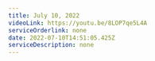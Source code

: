 ```yaml
---
title: July 10, 2022
videoLink: https://youtu.be/8LOP7qe5L4A
serviceOrderlink: none
date: 2022-07-10T14:51:05.425Z
serviceDescription: none
---
```

